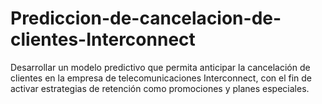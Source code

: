 # Prediccion-de-cancelacion-de-clientes-Interconnect
Desarrollar un modelo predictivo que permita anticipar la cancelación de clientes en la empresa de telecomunicaciones Interconnect, con el fin de activar estrategias de retención como promociones y planes especiales.
